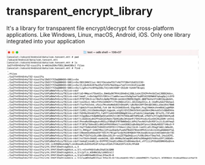 # transparent_encrypt_library
It's a library for transparent file encrypt/decrypt for cross-platform applications. Like Windows, Linux, macOS, Android, iOS. Only one library integrated into your application 

![demo screenshot](fileenc.jpg)
